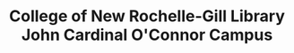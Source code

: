 ---
layout: repo
title: "College of New Rochelle-Gill Library John Cardinal O'Connor Campus"
id: 18919
permalink: repos/18919/
---